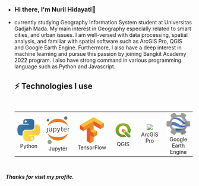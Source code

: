 - ### Hi there, I'm Nuril Hidayati👋 
- currently studying Geography Information System student at Universitas Gadjah Mada. My main interest in Geography especially related to smart cities, and urban issues. I am well-versed with data processing, spatial analysis, and familiar with spatial software such as ArcGIS Pro, QGIS and Google Earth Engine. Furthermore, I also have a deep interest in machine learning and pursue this passion by joining Bangkit Academy 2022 program. I also have strong command in various programming language such as Python and Javascript.
 
  
    ## ⚡  Technologies I use 
    
    <br>
    
    <div align="center">
        <table align="center">
            <tr>
                <td align="center" width="140" height="112.43">
                    <img src="./assets/icons/python.jpeg" width="65px"/>
                    <br /> Python
                </td>
                <td align="center" width="140" height="112.43">
                    <img src="./assets/icons/jupyter.png" width="65px"/>
                    <br /> Jupyter
                </td>
                <td align="center" width="140" height="112.43">
                    <img src="./assets/icons/tensorflow.png" width="65px"/>
                    <br /> TensorFlow
                </td>
              <td align="center" width="140" height="112.43">
                    <img src="./assets/icons/qgis.jpg" width="65px"/>
                    <br /> QGIS
                </td>
              <td align="center" width="140" height="112.43">
                    <img src="./assets/icons/arcgispro.jpg" width="65px"/>
                    <br /> ArcGIS Pro
                </td>
              <td align="center" width="140" height="112.43">
                    <img src="./assets/icons/gee.png" width="65px"/>
                    <br /> Google Earth Engine
                </td>
            </tr>
        </table>
    </div>
    <br>



***Thanks for visit my profile.***

